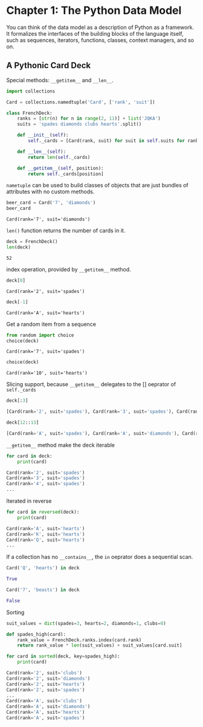 # Chapter 1: The Python Data Model

You can think of the data model as a description of Python as a framework.  
It formalizes the interfaces of the building blocks of the language itself,  
such as sequences, iterators, functions, classes, context managers, and so on.  

## A Pythonic Card Deck

Special methods: `__getitem__` and `__len__`.  

```python
import collections

Card = collections.namedtuple('Card', ['rank', 'suit'])

class FrenchDeck:
    ranks = [str(n) for n in range(2, 11)] + list('JQKA')
    suits = 'spades diamonds clubs hearts'.split()

    def __init__(self):
        self._cards = [Card(rank, suit) for suit in self.suits for rank in self.ranks]

    def __len__(self):
        return len(self._cards)

    def __getitem__(self, position):
        return self._cards[position]
```

`nametuple` can be used to build classes of objects that are just bundles of attributes with no custom methods.  

```python
beer_card = Card('7', 'diamonds')
beer_card
```

    Card(rank='7', suit='diamonds')

`len()` function returns the number of cards in it.  

```python
deck = FrenchDeck()
len(deck)
```

    52

index operation, provided by `__getitem__` method.  

```python
deck[0]
```

    Card(rank='2', suit='spades')

```python
deck[-1]
```

    Card(rank='A', suit='hearts')

Get a random item from a sequence  

```python
from random import choice
choice(deck)
```

    Card(rank='7', suit='spades')

```python
choice(deck)
```

    Card(rank='10', suit='hearts')

Slicing support, because `__getitem__`  delegates to the [] oeprator of `self._cards`  

```python
deck[:3]
```

```python
[Card(rank='2', suit='spades'), Card(rank='3', suit='spades'), Card(rank='4', suit='spades')]
```

```python
deck[12::13]
```

```python
[Card(rank='A', suit='spades'), Card(rank='A', suit='diamonds'), Card(rank='A', suit='clubs'), Card(rank='A', suit='hearts')]
```

`__getitem__` method make the deck iterable  

```python
for card in deck:
    print(card)
```

```python
Card(rank='2', suit='spades')
Card(rank='3', suit='spades')
Card(rank='4', suit='spades')
...
```

Iterated in reverse  

```python
for card in reversed(deck):
    print(card)
```

```python
Card(rank='A', suit='hearts')
Card(rank='K', suit='hearts')
Card(rank='Q', suit='hearts')
...
```

If a collection has no `__contains__`, the `in` oeprator does a sequential scan.  

```python
Card('Q', 'hearts') in deck
```

```python
True
```

```python
Card('7', 'beasts') in deck
```

```python
False
```

Sorting  

```python
suit_values = dict(spades=3, hearts=2, diamonds=1, clubs=0)

def spades_high(card):
    rank_value = FrenchDeck.ranks.index(card.rank)
    return rank_value * len(suit_values) + suit_values[card.suit]

for card in sorted(deck, key=spades_high):
    print(card)
```

```python
Card(rank='2', suit='clubs')
Card(rank='2', suit='diamonds')
Card(rank='2', suit='hearts')
Card(rank='2', suit='spades')
...
Card(rank='A', suit='clubs')
Card(rank='A', suit='diamonds')
Card(rank='A', suit='hearts')
Card(rank='A', suit='spades')
```
